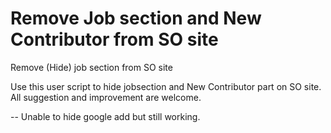 # Remove Job section and New Contributor  from SO site
Remove (Hide) job section from SO site

Use this user script to hide jobsection and New Contributor part on SO site. All suggestion and improvement are welcome.

-- Unable to hide google add but still working.
